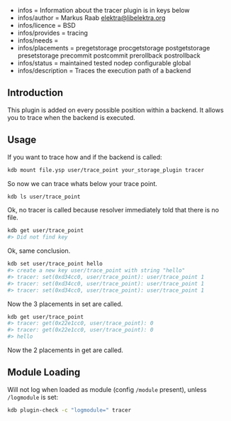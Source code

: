 - infos = Information about the tracer plugin is in keys below
- infos/author = Markus Raab <elektra@libelektra.org>
- infos/licence = BSD
- infos/provides = tracing
- infos/needs =
- infos/placements = pregetstorage procgetstorage postgetstorage presetstorage precommit postcommit prerollback postrollback
- infos/status = maintained tested nodep configurable global
- infos/description = Traces the execution path of a backend

## Introduction

This plugin is added on every possible position within a backend.
It allows you to trace when the backend is executed.

## Usage

If you want to trace how and if the backend is called:

```sh
kdb mount file.ysp user/trace_point your_storage_plugin tracer
```

So now we can trace whats below your trace point.

```sh
kdb ls user/trace_point
```

Ok, no tracer is called because resolver immediately told that there is
no file.

```sh
kdb get user/trace_point
#> Did not find key
```

Ok, same conclusion.

```sh
kdb set user/trace_point hello
#> create a new key user/trace_point with string "hello"
#> tracer: set(0xd34cc0, user/trace_point): user/trace_point 1
#> tracer: set(0xd34cc0, user/trace_point): user/trace_point 1
#> tracer: set(0xd34cc0, user/trace_point): user/trace_point 1
```

Now the 3 placements in set are called.

```sh
kdb get user/trace_point
#> tracer: get(0x22e1cc0, user/trace_point): 0
#> tracer: get(0x22e1cc0, user/trace_point): 0
#> hello
```

Now the 2 placements in get are called.

## Module Loading

Will not log when loaded as module (config `/module` present), unless `/logmodule` is set:

```sh
kdb plugin-check -c "logmodule=" tracer
```
